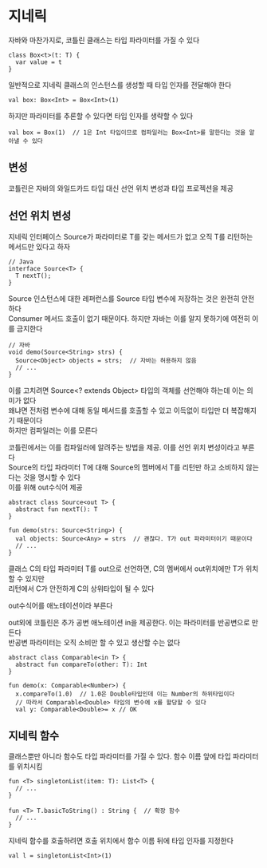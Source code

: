 # 지네릭
자바와 마찬가지로, 코틀린 클래스는 타입 파라미터를 가질 수 있다
```
class Box<t>(t: T) {
  var value = t
}
```
일반적으로 지네릭 클래스의 인스턴스를 생성할 때 타입 인자를 전달해야 한다
```
val box: Box<Int> = Box<Int>(1)
```
하지만 파라미터를 추론할 수 있다면 타입 인자를 생략할 수 있다
```
val box = Box(1)  // 1은 Int 타입이므로 컴파일러는 Box<Int>를 말한다는 것을 알아낼 수 있다
```
## 변성
코틀린은 자바의 와일드카드 타입 대신 선언 위치 변성과 타입 프로젝션을 제공
## 선언 위치 변성
지네릭 인터페이스 Source<T>가 파라미터로 T를 갖는 메서드가 없고 오직 T를 리턴하는 메서드만 있다고 하자
```
// Java
interface Source<T> {
  T nextT();
}
```
Source<String> 인스턴스에 대한 레퍼런스를 Source<Object> 타입 변수에 저장하는 것은 완전히 안전하다   
Consumer 메서드 호출이 없기 때문이다. 하지만 자바는 이를 알지 못하기에 여전히 이를 금지한다
```
// 자바
void demo(Source<String> strs) {
  Source<Object> objects = strs;  // 자바는 허용하지 않음
  // ...
}
```
이를 고치려면 Source<? extends Object> 타입의 객체를 선언해야 하는데 이는 의미가 없다   
왜냐면 전처럼 변수에 대해 동일 메서드를 호출할 수 있고 이득없이 타입만 더 복잡해지기 때문이다   
하지만 컴파일러는 이를 모른다

코틀린에서는 이를 컴파일러에 알려주는 방법을 제공. 이를 선언 위치 변성이라고 부른다   
Source의 타입 파라미터 T에 대해 Source<T>의 멤버에서 T를 리턴만 하고 소비하지 않는다는 것을 명시할 수 있다   
이를 위해 out수식어 제공
```
abstract class Source<out T> {
  abstract fun nextT(): T
}

fun demo(strs: Source<String>) {
  val objects: Source<Any> = strs  // 괜찮다. T가 out 파라미터이기 때문이다
  // ...
}
```
클래스 C의 타입 파라미터 T를 out으로 선언하면, C의 멤버에서 out위치에만 T가 위치할 수 있지만   
리턴에서 C<Base>가 안전하게 C<Derived>의 상위타입이 될 수 있다

out수식어를 애노테이션이라 부른다

out외에 코틀린은 추가 공변 애노테이션 in을 제공한다. 이는 파라미터를 반공변으로 만든다   
반공변 파라미터는 오직 소비만 할 수 있고 생산할 수는 없다
```
abstract class Comparable<in T> {
  abstract fun compareTo(other: T): Int
}

fun demo(x: Comparable<Number>) {
  x.compareTo(1.0)  // 1.0은 Double타입인데 이는 Number의 하위타입이다
  // 따라서 Comparable<Double> 타입의 변수에 x를 할당할 수 있다
  val y: Comparable<Double>= x // OK
```
## 지네릭 함수
클래스뿐만 아니라 함수도 타입 파라미터를 가질 수 있다. 함수 이름 앞에 타입 파라미터를 위치시킴
```
fun <T> singletonList(item: T): List<T> {
  // ...
}

fun <T> T.basicToString() : String {  // 확장 함수
  // ...
}
```
지네릭 함수를 호출하려면 호출 위치에서 함수 이름 뒤에 타입 인자를 지정한다
```
val l = singletonList<Int>(1)
```
